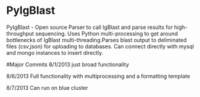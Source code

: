 PyIgBlast
=========

PyIgBlast - Open source Parser to call IgBlast and parse results for high-throughput sequencing. Uses Python multi-processing to get around bottlenecks of IgBlast multi-threading.Parses blast output to deliminated files (csv,json) for uploading to databases. Can connect directly with mysql and mongo instances to insert directly.

#Major Commits 
8/1/2013 just broad functionality

8/6/2013 Full functionality with multiprocessing and a formatting template

8/7/2013 Can run on blue cluster
